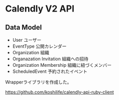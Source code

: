 # Calendly V2 API

## Data Model

- User ユーザー
- EventType 公開カレンダー
- Organization 組織
- Organazation Invitation 組織への招待
- Organization Membership 組織に紐づくメンバー
- ScheduledEvent 予約されたイベント

Wrapperライブラリを作成した。

https://github.com/koshilife/calendly-api-ruby-client

